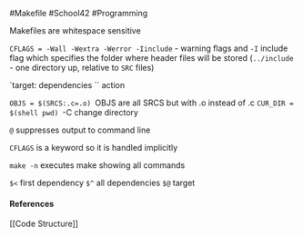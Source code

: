 #Makefile #School42 #Programming 

Makefiles are whitespace sensitive

`CFLAGS = -Wall -Wextra -Werror -Iinclude` - warning flags and `-I` include flag which specifies the folder where header files will be stored (`../include` - one directory up, relative to `SRC` files)

`target: dependencies
``	action

`OBJS = $(SRCS:.c=.o)
`OBJS are all SRCS but with .o instead of .c
`CUR_DIR = $(shell pwd)
`-C change directory

`@` suppresses output to command line

`CFLAGS` is a keyword so it is handled implicitly

`make -n` executes make showing all commands

`$<` first dependency
`$^` all dependencies
`$@` target

#### References
[[Code Structure]]
